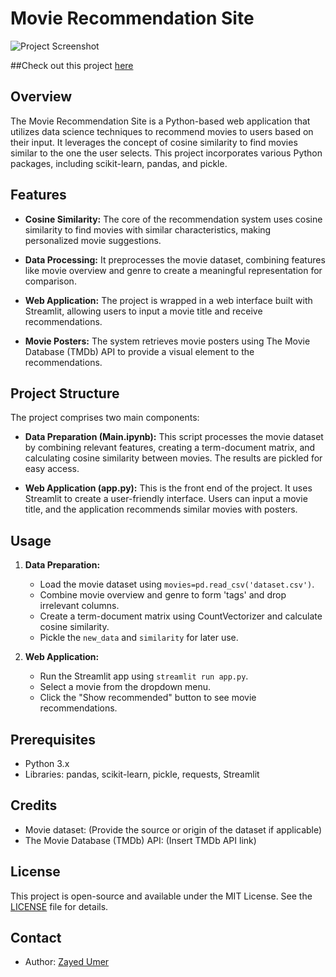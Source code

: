# Movie Recommendation Site

![Project Screenshot](Movie-Recommendation-Demo.png)

##Check out this project [here](https://zayedtv.streamlit.app/)

## Overview

The Movie Recommendation Site is a Python-based web application that utilizes data science techniques to recommend movies to users based on their input. It leverages the concept of cosine similarity to find movies similar to the one the user selects. This project incorporates various Python packages, including scikit-learn, pandas, and pickle.

## Features

- **Cosine Similarity:** The core of the recommendation system uses cosine similarity to find movies with similar characteristics, making personalized movie suggestions.

- **Data Processing:** It preprocesses the movie dataset, combining features like movie overview and genre to create a meaningful representation for comparison.

- **Web Application:** The project is wrapped in a web interface built with Streamlit, allowing users to input a movie title and receive recommendations.

- **Movie Posters:** The system retrieves movie posters using The Movie Database (TMDb) API to provide a visual element to the recommendations.

## Project Structure

The project comprises two main components:

- **Data Preparation (Main.ipynb):** This script processes the movie dataset by combining relevant features, creating a term-document matrix, and calculating cosine similarity between movies. The results are pickled for easy access.

- **Web Application (app.py):** This is the front end of the project. It uses Streamlit to create a user-friendly interface. Users can input a movie title, and the application recommends similar movies with posters.

## Usage

1. **Data Preparation:**

   - Load the movie dataset using `movies=pd.read_csv('dataset.csv')`.
   - Combine movie overview and genre to form 'tags' and drop irrelevant columns.
   - Create a term-document matrix using CountVectorizer and calculate cosine similarity.
   - Pickle the `new_data` and `similarity` for later use.

2. **Web Application:**
   - Run the Streamlit app using `streamlit run app.py`.
   - Select a movie from the dropdown menu.
   - Click the "Show recommended" button to see movie recommendations.

## Prerequisites

- Python 3.x
- Libraries: pandas, scikit-learn, pickle, requests, Streamlit

## Credits

- Movie dataset: (Provide the source or origin of the dataset if applicable)
- The Movie Database (TMDb) API: (Insert TMDb API link)

## License

This project is open-source and available under the MIT License. See the [LICENSE](License) file for details.

## Contact

- Author: [Zayed Umer](https://github.com/zayedu)
